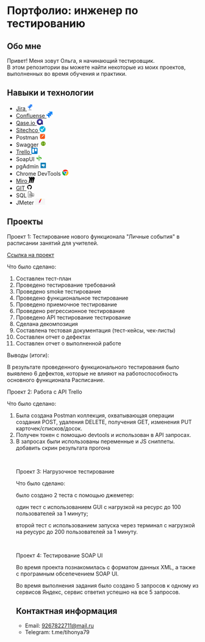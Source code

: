 # Портфолио: инженер по тестированию

## Обо мне 

Привет! Меня зовут Ольга, я начинающий тестировщик. <br>
В этом репозитории вы можете найти некоторые из моих проектов, выполненных во время обучения и практики.
<br>

## Навыки и технологии
- <a href="https://homework2-bag-report.atlassian.net/jira/your-work"> Jira <img src="https://raw.githubusercontent.com/devicons/devicon/55609aa5bd817ff167afce0d965585c92040787a/icons/jira/jira-original-wordmark.svg" width="16" height="16"></a>
- <a href="https://homework2-bag-report.atlassian.net/wiki/home"> Confluense <img src="https://github.com/Tikhonova79/MyPortfolio/blob/main/photo1695398607.jpeg" width="16" height="16"></a>
- <a href="https://app.qase.io/projects"> Qase.io <img src="https://github.com/Tikhonova79/MyPortfolio/blob/main/photo1695399660.jpeg" width="16" height="16"></a>
- <a href="https://chlist.sitechco.ru/project/39754/checklist"> Sitechco <img src="https://github.com/Tikhonova79/MyPortfolio/blob/main/photo1695399774.jpeg" width="16" height="16"></a>
- Postman <img src="https://github.com/Tikhonova79/MyPortfolio/blob/main/photo1695399801.jpeg" height="16"/>
- Swagger <img src="https://github.com/Tikhonova79/MyPortfolio/blob/main/photo1695399815.jpeg" height="16"/>
- <a href="https://trello.com/w/user78810001/home"> Trello <img src="https://github.com/Tikhonova79/MyPortfolio/blob/main/photo1695399826.jpeg" width="16" height="16"></a>
- SoapUI <img src="https://github.com/Tikhonova79/MyPortfolio/blob/main/photo1695399838.jpeg" height="16"/>
- pgAdmin <img src="https://github.com/Tikhonova79/MyPortfolio/blob/main/photo1695399848.jpeg" height="16"/>
- Chrome DevTools <img src="https://github.com/Tikhonova79/MyPortfolio/blob/main/photo1695399861.jpeg" height="16"/>
- <a href="https://miro.com/app/board/uXjVPj9UKmE=/?share_link_id=155222237708"> Miro <img src="https://github.com/Tikhonova79/MyPortfolio/blob/main/photo1695399871.jpeg" width="16" height="16"></a>
- <a href="https://github.com/Tikhonova79/MyPortfolio"> GIT <img src="https://github.com/Tikhonova79/MyPortfolio/blob/main/photo1695399897.jpeg" width="16" height="16"></a>
- SQL <img src="https://github.com/Tikhonova79/MyPortfolio/blob/main/photo1695399886.jpeg" height="16"/>
- JMeter <img src="https://github.com/Tikhonova79/MyPortfolio/blob/main/photo1695402844.jpeg" height="16"/>

## Проекты

<p> Проект 1: 
Тестирование нового функционала "Личные события" в расписании занятий для учителей.  
</p>
<a href="https://www.notion.so/1-2-7a7899dc709440dca38ce3743b642cb8?pvs=4">Ссылка на проект</a>
</p>
<p>Что было сделано:<p>
<ol>
  <li>Составлен тест-план </li>
  <li>Проведено тестирование требований</li>
  <li>Проведено smoke тестирование</li>
  <li>Проведено функциональное тестирование</li>
  <li>Проведено приемочное тестирование</li>
  <li>Проведено регрессионное тестирование</li>
  <li>Проведено API тестирование тестирование</li>
  <li>Сделана декомпозиция</li>
  <li>Составлена тестовая документация (тест-кейсы, чек-листы)</li>
  <li>Составлен отчет о дефектах</li>
  <li>Составлен отчет о выполненной работе</li>
 </ol>

 <p>Выводы (итоги):<p>
В результате проведенного функционального тестирования было выявлено 6 дефектов, которые не влияют на работоспособность основного функционала Расписание.
<br> 

<p> Проект 2: 
Работа с API Trello
<p>
<p>Что было сделано:<p>
<ol>
  <li> Была создана Postman коллекция, охватывающая операции создания POST, удаления DELETE, получения GET, изменения PUT карточек/списков/досок.</li>
  <li> Получен токен с помощью devtools и использован в API запросах.</li>
  <li> В запросах были использованы переменные и JS сниппеты.</li>
  добавить скрин результата прогона
</p>
<br> 

<p> Проект 3:
Нагрузочное тестирование
<p>
<p>Что было сделано:<p>
<p>было создано 2 теста с помощью джеметер:<p>
<p>один тест с использованием GUI с нагрузкой на ресурс до 100 пользователей за 1 минуту;<p>  
<p>второй тест с использованием запуска через терминал с нагрузкой на реусурс до 200 пользователей за 1 минуту.<p> 
</p>
<br> 

<p> Проект 4:
Тестирование SOAP UI
<p>
<p>Во время проекта познакомилась с форматом данных XML, а также с програмным обсепечением SOAP UI.<p>
<p>Во время выполнения задания было создано 5 запросов к одному из сервисов Яндекс, сервис ответил успешно на все 5 запросов.<p>
  
</p>
 
## Контактная информация
- Email: 9267822711@mail.ru
- Telegram: t.me/tihonya79
